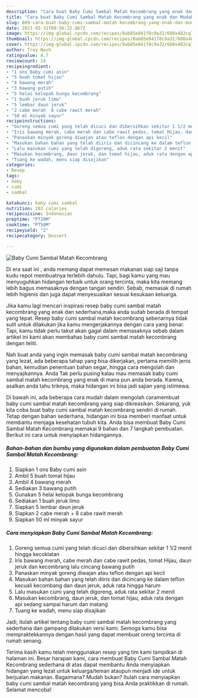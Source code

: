 ```yaml
---
description: "Cara buat Baby Cumi Sambal Matah Kecombrang yang enak dan Mudah Dibuat"
title: "Cara buat Baby Cumi Sambal Matah Kecombrang yang enak dan Mudah Dibuat"
slug: 869-cara-buat-baby-cumi-sambal-matah-kecombrang-yang-enak-dan-mudah-dibuat
date: 2021-05-31T09:56:22.867Z
image: https://img-global.cpcdn.com/recipes/8ab85e841f8c9a32/680x482cq70/baby-cumi-sambal-matah-kecombrang-foto-resep-utama.jpg
thumbnail: https://img-global.cpcdn.com/recipes/8ab85e841f8c9a32/680x482cq70/baby-cumi-sambal-matah-kecombrang-foto-resep-utama.jpg
cover: https://img-global.cpcdn.com/recipes/8ab85e841f8c9a32/680x482cq70/baby-cumi-sambal-matah-kecombrang-foto-resep-utama.jpg
author: Troy Nash
ratingvalue: 4.7
reviewcount: 14
recipeingredient:
- "1 ons Baby cumi asin"
- "5 buah tomat hijau"
- "4 bawang merah"
- "3 bawang putih"
- "5 helai kelopak bunga kecombrang"
- "1 buah jeruk limo"
- "5 lembar daun jeruk"
- "2 cabe merah  8 cabe rawit merah"
- "50 ml minyak sayur"
recipeinstructions:
- "Goreng semua cumi yang telah dicuci dan dibersihkan sekitar 1 1/2 menit hingga kecoklatan"
- "Iris bawang merah, cabe merah dan cabe rawit pedas, tomat Hijau, daun jeruk dan kecombrang lalu cincang bawang putih"
- "Panaskan minyak goreng diwajan atau teflon dengan api kecil"
- "Masukan bahan bahan yang telah diiris dan dicincang ke dalam teflon kecuali kecombang dan daun jeruk, aduk rata hingga harum"
- "Lalu masukan cumi yang telah digoreng, aduk rata sekitar 2 menit"
- "Masukan kecombrang, daun jeruk, dan tomat hijau, aduk rata dengan api sedang sampai harum dan matang"
- "Tuang ke wadah, menu siap disajikan"
categories:
- Resep
tags:
- baby
- cumi
- sambal

katakunci: baby cumi sambal 
nutrition: 203 calories
recipecuisine: Indonesian
preptime: "PT20M"
cooktime: "PT50M"
recipeyield: "2"
recipecategory: Dessert

---
```



![Baby Cumi Sambal Matah Kecombrang](https://img-global.cpcdn.com/recipes/8ab85e841f8c9a32/680x482cq70/baby-cumi-sambal-matah-kecombrang-foto-resep-utama.jpg)

Di era  saat ini , anda memang dapat memesan makanan siap saji tanpa kudu repot membuatnya terlebih dahulu. Tapi, bagi kamu yang mau menyuguhkan hidangan terbaik untuk orang tercinta, maka kita memang lebih bagus memasaknya dengan tangan sendiri. Sebab, memasak di rumah lebih higienis dan juga dapat menyesuaikan sesuai kesukaan keluarga.

Jika kamu lagi mencari inspirasi resep baby cumi sambal matah kecombrang yang enak dan sederhana,maka anda sudah berada di tempat yang tepat. Resep baby cumi sambal matah kecombrang  sebenarnya tidak sulit untuk dilakukan jika kamu mengerjakannya dengan cara yang benar. Tapi, kamu tidak perlu takut akan gagal dalam memasaknya 
sebab dalam artikel ini kami akan membahas baby cumi sambal matah kecombrang dengan teliti.  



Nah buat anda yang ingin memasak baby cumi sambal matah kecombrang yang lezat, ada beberapa tahap yang bisa dikerjakan, pertama memilih jenis bahan, kemudian penentuan bahan segar, hingga cara mengolah dan menyajikannya. Anda Tak perlu pusing kalau mau memasak baby cumi sambal matah kecombrang yang enak di mana pun anda berada. Karena, asalkan anda  tahu triknya, maka hidangan ini bisa jadi sajian yang istimewa.

Di bawah ini, ada beberapa cara mudah dalam mengolah caramembuat baby cumi sambal matah kecombrang yang siap dikreasikan. Sekarang, yuk kita coba buat baby cumi sambal matah kecombrang sendiri di rumah. Tetap dengan bahan sederhana, hidangan ini bisa memberi manfaat untuk membantu menjaga kesehatan tubuh kita. Anda bisa membuat Baby Cumi Sambal Matah Kecombrang memakai 9 bahan dan 7 langkah pembuatan. Berikut ini cara untuk menyiapkan hidangannya.

<!--inarticleads1-->

##### Bahan-bahan dan bumbu yang digunakan dalam pembuatan Baby Cumi Sambal Matah Kecombrang:

1. Siapkan 1 ons Baby cumi asin
1. Ambil 5 buah tomat hijau
1. Ambil 4 bawang merah
1. Sediakan 3 bawang putih
1. Gunakan 5 helai kelopak bunga kecombrang
1. Sediakan 1 buah jeruk limo
1. Siapkan 5 lembar daun jeruk
1. Siapkan 2 cabe merah + 8 cabe rawit merah
1. Siapkan 50 ml minyak sayur




<!--inarticleads2-->

##### Cara menyiapkan Baby Cumi Sambal Matah Kecombrang:

1. Goreng semua cumi yang telah dicuci dan dibersihkan sekitar 1 1/2 menit hingga kecoklatan
1. Iris bawang merah, cabe merah dan cabe rawit pedas, tomat Hijau, daun jeruk dan kecombrang lalu cincang bawang putih
1. Panaskan minyak goreng diwajan atau teflon dengan api kecil
1. Masukan bahan bahan yang telah diiris dan dicincang ke dalam teflon kecuali kecombang dan daun jeruk, aduk rata hingga harum
1. Lalu masukan cumi yang telah digoreng, aduk rata sekitar 2 menit
1. Masukan kecombrang, daun jeruk, dan tomat hijau, aduk rata dengan api sedang sampai harum dan matang
1. Tuang ke wadah, menu siap disajikan




Jadi, itulah artikel tentang  baby cumi sambal matah kecombrang  yang sederhana dan gampang dilakukan versi kami. Semoga kamu bisa mempraktekkannya dengan hasil yang dapat membuat oreng tercinta di rumah senang. 

Terima kasih kamu telah menggunakan resep yang tim kami tampilkan di halaman ini. Besar harapan kami, cara membuat  Baby Cumi Sambal Matah Kecombrang sederhana di atas dapat membantu Anda menyiapkan hidangan yang lezat untuk keluarga/teman ataupun menjadi ide untuk berjualan makanan. Bagaimana? Mudah bukan? Itulah cara menyiapkan baby cumi sambal matah kecombrang yang bisa Anda praktikkan di rumah. Selamat mencoba!

